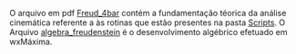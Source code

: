 O arquivo em pdf [Freud_4bar](Freud_4bar.pdf) contém a fundamentação téorica da análise cinemática referente a às rotinas que estão presentes na pasta [Scripts](../Scripts). O Arquivo [algebra_freudenstein](algebra_freudenstein.wxmw) é o desenvolvimento algébrico efetuado em wxMáxima. 
